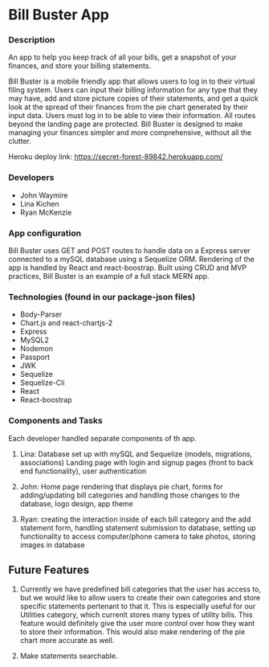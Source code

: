 # Bill Buster App

### Description
An app to help you keep track of all your bills, get a snapshot of your finances, and store your billing statements. 

Bill Buster is a mobile friendly app that allows users to log in to their virtual filing system. Users can input their billing information for any type that they may have, add and store picture copies of their statements, and get a quick look at the spread of their finances from the pie chart generated by their input data. Users must log in to be able to view their information. All routes beyond the landing page are protected. Bill Buster is designed to make managing your finances simpler and more comprehensive, without all the clutter.

Heroku deploy link: https://secret-forest-89842.herokuapp.com/ 

### Developers
- John Waymire
- Lina Kichen
- Ryan McKenzie

### App configuration
Bill Buster uses GET and POST routes to handle data on a Express server connected to a mySQL database using a Sequelize ORM. Rendering of the app is handled by React and react-boostrap. Built using CRUD and MVP practices, Bill Buster is an example of a full stack MERN app.

### Technologies (found in our package-json files)
- Body-Parser
- Chart.js and react-chartjs-2 
- Express
- MySQL2
- Nodemon
- Passport
- JWK
- Sequelize
- Sequelize-Cli
- React
- React-boostrap


### Components and Tasks
Each developer handled separate components of th app.

1. Lina: Database set up with mySQL and Sequelize (models, migrations, associations) Landing page with login and signup pages (front to back end functionality), user authentication

2. John:  Home page rendering that displays pie chart, forms for adding/updating bill categories and handling those changes to the database, logo design, app theme

3. Ryan: creating the interaction inside of each bill category and the add statement form, handling statement submission to database, setting up functionality to access computer/phone camera to take photos, storing images in database

## Future Features
1. Currently we have predefined bill categories that the user has access to, but we would like to allow users to create their own categories and store specific statements pertenant to that it. This is especially useful for our Utilities category, which currenlt stores many types of utility bills. This feature would definitely give the user more control over how they want to store their information. This would also make rendering of the pie chart more accurate as well.

2. Make statements searchable.
 

